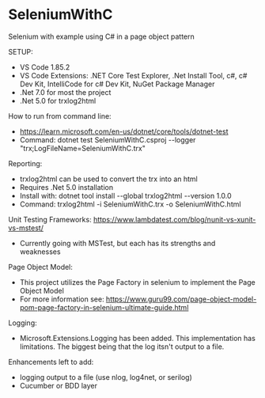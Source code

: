# SeleniumWithC
Selenium with example using C# in a page object pattern

SETUP:
 - VS Code 1.85.2
 - VS Code Extensions: .NET Core Test Explorer, .Net Install Tool, c#, c# Dev Kit, IntelliCode for c# Dev Kit, NuGet Package Manager
 - .Net 7.0 for most the project
 - .Net 5.0 for trxlog2html

How to run from command line:
 - https://learn.microsoft.com/en-us/dotnet/core/tools/dotnet-test
 - Command: dotnet test SeleniumWithC.csproj --logger "trx;LogFileName=SeleniumWithC.trx"

Reporting:
 - trxlog2html can be used to convert the trx into an html
 - Requires .Net 5.0 installation
 - Install with:  dotnet tool install --global trxlog2html --version 1.0.0
 - Command: trxlog2html -i SeleniumWithC.trx -o SeleniumWithC.html

Unit Testing Frameworks: https://www.lambdatest.com/blog/nunit-vs-xunit-vs-mstest/
 - Currently going with MSTest, but each has its strengths and weaknesses

Page Object Model:
 - This project utilizes the Page Factory in selenium to implement the Page Object Model
 - For more information see: https://www.guru99.com/page-object-model-pom-page-factory-in-selenium-ultimate-guide.html

Logging:
- Microsoft.Extensions.Logging has been added. This implementation has limitations. The biggest being that the log itsn't output to a file. 


Enhancements left to add:
 - logging output to a file (use nlog, log4net, or serilog)
 - Cucumber or BDD layer

